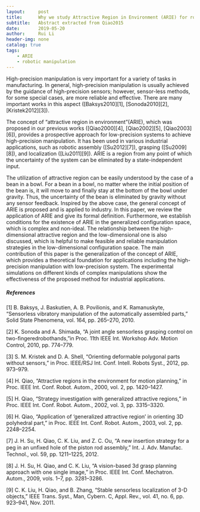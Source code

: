 ```yaml
---
layout:     post
title:      Why we study Attractive Region in Environment (ARIE) for robotic manipulation
subtitle:   Abstract extracted from Qiao2015
date:       2019-05-20
author:     Rui Li
header-img: none
catalog: true
tags:
    - ARIE
    - robotic manipulation
---
```


High-precision manipulation is very important for a variety of tasks in manufacturing. In general, high-precision manipulation is usually achieved by the guidance of high-precision sensors; however, sensor-less methods, for some special cases, are more reliable and effective. There are many important works in this aspect ([Baksys2010][1], [Sonoda2010][2], [Kristek2012][3]). 

The concept of “attractive region in environment”(ARIE), which was proposed in our previous works ([Qiao2000][4], [Qiao2002][5], [Qiao2003][6]), provides a prospective approach for low-precision systems to achieve high-precision manipulation. It has been used in various industrial applications, such as robotic assembly ([Su2012][7]), grasping ([Su2009][8]), and localization ([Liu2011][9]). ARIE is a region from any point of which the uncertainty of the system can be eliminated by a state-independent input.

The utilization of attractive region can be easily understood by the case of a bean in a bowl. For a bean in a bowl, no matter where the initial position of the bean is, it will move to and finally stay at the bottom of the bowl under gravity. Thus, the uncertainty of the bean is eliminated by gravity without any sensor feedback. Inspired by the above case, the general concept of ARIE is proposed and is applied to industry. In this paper, we review the application of ARIE and give its formal definition. Furthermore, we establish conditions for the existence of ARIE in the generalized configuration space, which is complex and non-ideal. The relationship between the high-dimensional attractive region and the low-dimensional one is also discussed, which is helpful to make feasible and reliable manipulation strategies in the low-dimensional configuration space. The main contribution of this paper is the generalization of the concept of ARIE, which provides a theoretical foundation for applications including the high-precision manipulation with low-precision system. The experimental simulations on different kinds of complex manipulations show the effectiveness of the proposed method for industrial applications.



##### References

[1] B. Baksys, J. Baskutien, A. B. Povilionis, and K. Ramanuskyte, “Sensorless vibratory manipulation of the automatically assembled parts,” Solid State Phenomena, vol. 164, pp. 265–270, 2010. 

[2] K. Sonoda and A. Shimada, “A joint angle sensorless grasping control on two-ﬁngeredrobothands,”in Proc. 11th IEEE Int. Workshop Adv. Motion Control, 2010, pp. 774–779. 

[3]  S. M. Kristek and D. A. Shell, “Orienting deformable polygonal parts without sensors,” in Proc. IEEE/RSJ Int. Conf. Intell. Robots Syst., 2012, pp. 973–979. 

[4] H. Qiao, “Attractive regions in the environment for motion planning,” in Proc. IEEE Int. Conf. Robot. Autom., 2000, vol. 2, pp. 1420–1427. 

[5] H. Qiao, “Strategy investigation with generalized attractive regions,” in Proc. IEEE Int. Conf. Robot. Autom., 2002, vol. 3, pp. 3315–3320. 

[6] H. Qiao, “Application of ‘generalized attractive region’ in orienting 3D polyhedral part,” in Proc. IEEE Int. Conf. Robot. Autom., 2003, vol. 2, pp. 2248–2254. 

[7] J. H. Su, H. Qiao, C. K. Liu, and Z. C. Ou, “A new insertion strategy for a peg in an unﬁxed hole of the piston rod assembly,” Int. J. Adv. Manufac. Technol., vol. 59, pp. 1211–1225, 2012. 

[8]  J. H. Su, H. Qiao, and C. K. Liu, “A vision-based 3d grasp planning approach with one single image,” in Proc. IEEE Int. Conf. Mechatron. Autom., 2009, vols. 1–7, pp. 3281–3286. 

[9] C. K. Liu, H. Qiao, and B. Zhang, “Stable sensorless localization of 3-D objects,” IEEE Trans. Syst., Man, Cybern. C, Appl. Rev., vol. 41, no. 6, pp. 923–941, Nov. 2011. 